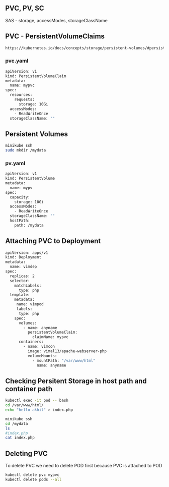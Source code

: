 ## PVC, PV, SC
SAS - storage, accessModes, storageClassName
## PVC - PersistentVolumeClaims

```bash
https://kubernetes.io/docs/concepts/storage/persistent-volumes/#persistentvolumeclaims
```
### pvc.yaml
```bash
apiVersion: v1
kind: PersistentVolumeClaim
metadata:
  name: mypvc
spec:
  resources:
    requests:
      storage: 10Gi
  accessModes:
    - ReadWriteOnce
  storageClassName: ""
```
## Persistent Volumes
```bash
minikube ssh
sudo mkdir /mydata
```
### pv.yaml
```bash
apiVersion: v1
kind: PersistentVolume
metadata:
  name: mypv
spec:
  capacity:
    storage: 10Gi
  accessModes:
    - ReadWriteOnce
  storageClassName: ""
  hostPath:
    path: /mydata
```
## Attaching PVC to Deployment
```bash
apiVersion: apps/v1
kind: Deployment
metadata:
  name: vimdep
spec:
  replicas: 2
  selector:
    matchLabels:
      type: php
  template:
    metadata:
     name: vimpod
     labels:
      type: php
    spec:
      volumes:
        - name: anyname
          persistentVolumeClaim:
            claimName: mypvc
      containers:
        - name: vimcon
          image: vimal13/apache-webserver-php
          volumeMounts:
            - mountPath: "/var/www/html"
              name: anyname
```
## Checking Persitent Storage in host path and container path
```bash
kubectl exec -it pod -- bash
cd /var/www/html/
echo "hello akhil" > index.php

minikube ssh
cd /mydata
ls
#index.php
cat index.php
```
## Deleting PVC
To delete PVC we need to delete POD first because PVC is attached to POD
```bash
kubectl delete pvc mypvc
kubectl delete pods --all
```
